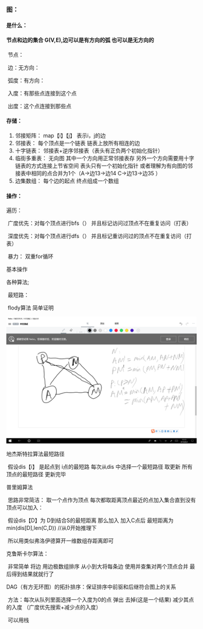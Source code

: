 ### 图：

#### 是什么：

#### 				节点和边的集合 G(V,E),边可以是有方向的弧 也可以是无方向的

​	节点：

​	边：无方向：

​	弧度：有方向：

​	入度：有那些点连接到这个点

​	出度：这个点连接到那些点

#### 存储：

1. 邻接矩阵： map【i】【j】 表示i，j的边
2. 邻接表：    每个顶点是一个链表 链表上放所有相连的边
3. 十字链表：     邻接表+逆序邻接表（表头有正负两个初始化指针）
4. 临街多重表： 无向图   其中一个方向用正常邻接表存 另外一个方向需要用十字链表的方式连接上节省空间 表头只有一个初始化指针  或者理解为有向图的邻接表中相同的点合并为1个（A->边13->边14   C->边13->边35 ）
5. 边集数组： 每个边的起点 终点组成一个数组 

#### 操作： 

遍历：

​	广度优先：对每个顶点进行bfs（） 并且标记访问过顶点不在重复访问（打表）

​	深度优先：对每个顶点进行dfs（） 并且标记重访问过的顶点不在重复访问（打表）

​	暴力： 双重for循环  

基本操作



各种算法;



​	最短路：

​	flody算法 简单证明

![](..\pic\graph01.png)

地杰斯特拉算法最短路径

​	假设dis【i】 是起点到 i点的最短路 每次从dis 中选择一个最短路径 取更新 所有顶点的最短路径 更新完毕

普里姆算法

​	思路非常简洁： 取一个点作为顶点 每次都取距离顶点最近的点加入集合直到没有顶点可以加入：

​	假设dis【D】为 D到结合S的最短距离 那么加入 加入C点后 最短距离为 min(dis[D],len(C,D)) //从0开始推理下

​        所以用类似弗洛伊德算开一维数组存距离即可

克鲁斯卡尔算法：

​	非常简单 将边 用边极数组排序 从小到大将每条边 使用并查集对两个顶点合并 最后得到结果就就行了



DAG（有方无环图）的拓扑排序：保证排序中前驱和后继符合图上的关系

​	方法：每次从队列里面选择一个入度为0的点  弹出 去掉(这是一个结果) 减少其点的入度 （广度优先搜索+减少点的入度）

​	可以用栈